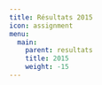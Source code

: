 ```yaml
---
title: Résultats 2015
icon: assignment
menu:
  main:
    parent: resultats
    title: 2015
    weight: -15
---
```


